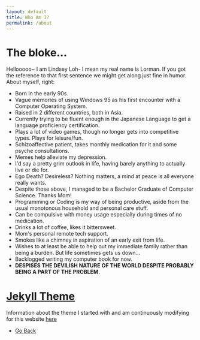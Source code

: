 ```yaml
---
layout: default
title: Who Am I?
permalink: /about
---
```


<h1>The bloke...</h1>

<p>Hellooooo~ I am Lindsey Loh- I mean my real name is Lorman. If you got the reference to that first sentence we might get along just fine in humor. About myself, right:</p>
<ul><li>Born in the early 90s.</li>
<li>Vague memories of using Windows 95 as his first encounter with a Computer Operating System.</li>
<li>Raised in 2 different countries, both in Asia.</li>
<li>Currently trying to be fluent enough in the Japanese Language to get a language proficiency certification.</li>
<li>Plays a lot of video games, though no longer gets into competitive types. Plays for leisure/fun.</li>
<li>Schizoaffective patient, takes monthly medication for it and some psyche consultations.</li>
<li>Memes help alleviate my depression.</li>
<li>I'd say a pretty grim outlook in life, having barely anything to actually live or die for.</li>
<li>Ego Death? Desireless? Nothing matters, a mind at peace is all everyone really wants.</li>
<li>Despite those above, I managed to be a Bachelor Graduate of Computer Science. Thanks Mom!</li>
<li>Programming or Coding is my way of being productive, aside from the usual monotonous household and personal care stuff.</li>
<li>Can be compulsive with money usage especially during times of no medication.</li>
<li>Drinks a lot of coffee, likes it bittersweet.</li>
<li>Mom's personal remote tech support.</li>
<li>Smokes like a chimney in aspiration of an early exit from life.</li>
<li>Wishes to at least be able to help out my immediate family rather than being a burden. But life sometimes gets us down...</li>
<li>Backlogged writing my computer book for now.</li>
<li><b>DESPISES THE DEVILISH NATURE OF THE WORLD DESPITE PROBABLY BEING A PART OF THE PROBLEM.</b></li>
</ul>

<h1><a href="/about/theme">Jekyll Theme</a></h1>

<p>Information about the theme I started with and am continuously modifying for this website <a href="https://github.com/pages-themes/leap-day">here</a></p>

<div class="wrapper">
      <nav>
        <ul>
        <li><a href="/lorman-online-portfolio">Go Back</a></li>
        </ul>
      </nav>
</div>